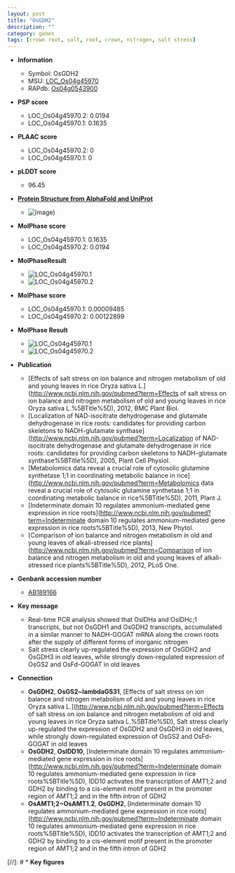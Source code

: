 ```yaml
---
layout: post
title: "OsGDH2"
description: ""
category: genes
tags: [crown root, salt, root, crown, nitrogen, salt stress]
---
```


* **Information**  
    + Symbol: OsGDH2  
    + MSU: [LOC_Os04g45970](http://rice.plantbiology.msu.edu/cgi-bin/ORF_infopage.cgi?orf=LOC_Os04g45970)  
    + RAPdb: [Os04g0543900](http://rapdb.dna.affrc.go.jp/viewer/gbrowse_details/irgsp1?name=Os04g0543900)  

* **PSP score**  
    + LOC_Os04g45970.2: 0.0194 
    + LOC_Os04g45970.1: 0.1635 

* **PLAAC score**  
    + LOC_Os04g45970.2: 0 
    + LOC_Os04g45970.1: 0 

* **pLDDT score**
    + 96.45

* **[Protein Structure from AlphaFold and UniProt](https://www.uniprot.org/uniprotkb/Q33E23/entry#structure)**
    + ![image](https://ricepsp.github.io/images/Q3/AF-Q33E23-F1.png))

* **MolPhase score**
    + LOC_Os04g45970.1: 0.1635
    + LOC_Os04g45970.2: 0.0194

* **MolPhaseResult**
    + ![LOC_Os04g45970.1](https://ricepsp.github.io/pictures/LOC_Os04g/LOC_Os04g45970.1.png)
    + ![LOC_Os04g45970.2](https://ricepsp.github.io/pictures/LOC_Os04g/LOC_Os04g45970.2.png)

* **MolPhase score**
    + LOC_Os04g45970.1: 0.00009485
    + LOC_Os04g45970.2: 0.00122899

* **MolPhase Result**
    + ![LOC_Os04g45970.1](https://304243504.github.io/Pictures/LOC_Os04g/LOC_Os04g45970.1.png)
    + ![LOC_Os04g45970.2](https://304243504.github.io/Pictures/LOC_Os04g/LOC_Os04g45970.2.png)

* **Publication**  
    + [Effects of salt stress on ion balance and nitrogen metabolism of old and young leaves in rice Oryza sativa L.](http://www.ncbi.nlm.nih.gov/pubmed?term=Effects of salt stress on ion balance and nitrogen metabolism of old and young leaves in rice Oryza sativa L.%5BTitle%5D), 2012, BMC Plant Biol.
    + [Localization of NAD-isocitrate dehydrogenase and glutamate dehydrogenase in rice roots: candidates for providing carbon skeletons to NADH-glutamate synthase](http://www.ncbi.nlm.nih.gov/pubmed?term=Localization of NAD-isocitrate dehydrogenase and glutamate dehydrogenase in rice roots: candidates for providing carbon skeletons to NADH-glutamate synthase%5BTitle%5D), 2005, Plant Cell Physiol.
    + [Metabolomics data reveal a crucial role of cytosolic glutamine synthetase 1;1 in coordinating metabolic balance in rice](http://www.ncbi.nlm.nih.gov/pubmed?term=Metabolomics data reveal a crucial role of cytosolic glutamine synthetase 1;1 in coordinating metabolic balance in rice%5BTitle%5D), 2011, Plant J.
    + [Indeterminate domain 10 regulates ammonium-mediated gene expression in rice roots](http://www.ncbi.nlm.nih.gov/pubmed?term=Indeterminate domain 10 regulates ammonium-mediated gene expression in rice roots%5BTitle%5D), 2013, New Phytol.
    + [Comparison of ion balance and nitrogen metabolism in old and young leaves of alkali-stressed rice plants](http://www.ncbi.nlm.nih.gov/pubmed?term=Comparison of ion balance and nitrogen metabolism in old and young leaves of alkali-stressed rice plants%5BTitle%5D), 2012, PLoS One.

* **Genbank accession number**  
    + [AB189166](http://www.ncbi.nlm.nih.gov/nuccore/AB189166)

* **Key message**  
    + Real-time PCR analysis showed that OsIDHa and OsIDHc;1 transcripts, but not OsGDH1 and OsGDH2 transcripts, accumulated in a similar manner to NADH-GOGAT mRNA along the crown roots after the supply of different forms of inorganic nitrogen
    + Salt stress clearly up-regulated the expression of OsGDH2 and OsGDH3 in old leaves, while strongly down-regulated expression of OsGS2 and OsFd-GOGAT in old leaves

* **Connection**  
    + __OsGDH2__, __OsGS2~lambdaGS31__, [Effects of salt stress on ion balance and nitrogen metabolism of old and young leaves in rice Oryza sativa L.](http://www.ncbi.nlm.nih.gov/pubmed?term=Effects of salt stress on ion balance and nitrogen metabolism of old and young leaves in rice Oryza sativa L.%5BTitle%5D), Salt stress clearly up-regulated the expression of OsGDH2 and OsGDH3 in old leaves, while strongly down-regulated expression of OsGS2 and OsFd-GOGAT in old leaves
    + __OsGDH2__, __OsIDD10__, [Indeterminate domain 10 regulates ammonium-mediated gene expression in rice roots](http://www.ncbi.nlm.nih.gov/pubmed?term=Indeterminate domain 10 regulates ammonium-mediated gene expression in rice roots%5BTitle%5D), IDD10 activates the transcription of AMT1;2 and GDH2 by binding to a cis-element motif present in the promoter region of AMT1;2 and in the fifth intron of GDH2
    + __OsAMT1;2~OsAMT1.2__, __OsGDH2__, [Indeterminate domain 10 regulates ammonium-mediated gene expression in rice roots](http://www.ncbi.nlm.nih.gov/pubmed?term=Indeterminate domain 10 regulates ammonium-mediated gene expression in rice roots%5BTitle%5D), IDD10 activates the transcription of AMT1;2 and GDH2 by binding to a cis-element motif present in the promoter region of AMT1;2 and in the fifth intron of GDH2

[//]: # * **Key figures**  



